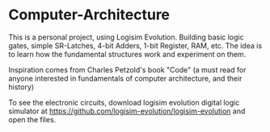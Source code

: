 # Computer-Architecture

This is a personal project, using Logisim Evolution. Building basic logic gates, simple SR-Latches, 4-bit Adders, 1-bit Register, RAM, etc. 
The idea is to learn how the fundamental structures work and experiment on them. 

Inspiration comes from Charles Petzold's book "Code" (a must read for anyone interested in fundamentals of computer architecture, and their history)

To see the electronic circuits, download logisim evolution digital logic simulator at https://github.com/logisim-evolution/logisim-evolution and open the files. 
